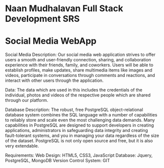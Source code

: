 # Naan Mudhalavan Full Stack Development SRS
# Social Media WebApp

Social Media Description:
Our social media web application strives to offer users a smooth and user-friendly connection, sharing, and collaboration experience with their friends, family, and coworkers. Users will be able to establish profiles, make updates, share multimedia items like images and videos, participate in conversations through comments and reactions, and interact with other users through the application.

Data:
The data which are used in this includes the credentials of the individual, photos and videos of the respective people which are shared through our platform.

Database Description:
The robust, free PostgreSQL object-relational database system combines the SQL language with a number of capabilities to reliably store and scale even the most challenging data demands. Many capabilities in PostgreSQL are designed to support developers in creating applications, administrators in safeguarding data integrity and creating fault-tolerant systems, and you in managing your data regardless of the size of the dataset. PostgreSQL is not only open source and free, but it is also very extendable.

Requirements:
Web Design: HTML5, CSS3, JavaScript
Database: Jquery, PostgreSQL, MongoDB
Version Control System: GIT
